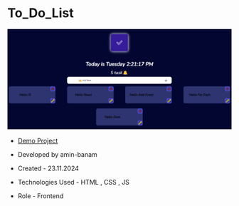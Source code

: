 # To_Do_List

![viewfinal](Todo.png)

- [Demo Project](https://amin-banam.github.io/To_Do_List/)

- Developed by amin-banam

- Created - 23.11.2024

- Technologies Used - HTML , CSS , JS

- Role - Frontend
